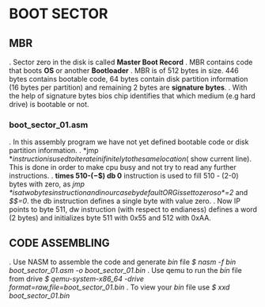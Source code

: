 # BOOT SECTOR

## MBR
 . Sector zero in the disk is called **Master Boot Record**
 . MBR contains code that boots **OS** or another **Bootloader**
 . MBR is of 512 bytes in size. 446 bytes contains bootable code, 64
   bytes contain disk partition information (16 bytes per partition) and
   remaining 2 bytes are **signature bytes**.
 . With the help of signature bytes bios chip identifies that which
   medium (e.g hard drive) is bootable or not.

### boot_sector_01.asm
 . In this assembly program we have not yet defined bootable code or disk
   partition information.
 . *jmp $* instruction is used to iterate inifinitely to the same location
   ($ show current line). This is done in order to make cpu busy and not
   try to read any further instructions.
 . **times 510-($-$$) db 0** instruction is used to fill 510 - (2-0) bytes
   with zero, as *jmp $* is a two bytes instruction and in our case by default
   ORG is set to zero so *$=2* and *$$=0*. the db instruction defines a single
   byte with value zero.
 . Now IP points to byte 511, dw instruction (with respect to endianess) defines
   a word (2 bytes) and initializes byte 511 with 0x55 and 512 with 0xAA.

## CODE ASSEMBLING
 . Use NASM to assemble the code and generate *bin* file
  *$ nasm -f bin boot_sector_01.asm -o boot_sector_01.bin*
 . Use qemu to run the *bin* file from drive
  *$ qemu-system-x86_64 -drive format=raw,file=boot_sector_01.bin*
 . To view your *bin* file use
  *$ xxd boot_sector_01.bin*
